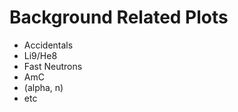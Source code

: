 Background Related Plots
=================

* Accidentals
* Li9/He8
* Fast Neutrons
* AmC 
* (alpha, n)
* etc